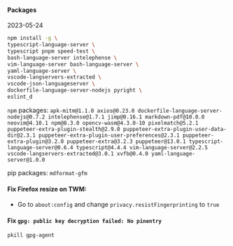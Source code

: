 #### Packages

2023-05-24

```bash
npm install -g \
typescript-language-server \
typescript pnpm speed-test \
bash-language-server intelephense \
vim-language-server bash-language-server \
yaml-language-server \
vscode-langservers-extracted \
vscode-json-languageserver \
dockerfile-language-server-nodejs pyright \
eslint_d
```

`npm` packages:
`apk-mitm@1.1.0 axios@0.23.0 dockerfile-language-server-nodejs@0.7.2 intelephense@1.7.1 jimp@0.16.1 markdown-pdf@10.0.0 neovim@4.10.1 npm@8.3.0 opencv-wasm@4.3.0-10 pixelmatch@5.2.1 puppeteer-extra-plugin-stealth@2.9.0 puppeteer-extra-plugin-user-data-dir@2.3.1 puppeteer-extra-plugin-user-preferences@2.3.1 puppeteer-extra-plugin@3.2.0 puppeteer-extra@3.2.3 puppeteer@13.0.1 typescript-language-server@0.6.4 typescript@4.4.4 vim-language-server@2.2.5 vscode-langservers-extracted@3.0.1 xvfb@0.4.0 yaml-language-server@1.0.0`

pip packages:
`mdformat-gfm`

#### Fix Firefox resize on TWM:

- Go to `about:config` and change `privacy.resistFingerprinting` to `true`

#### Fix `gpg: public key decryption failed: No pinentry`


`pkill gpg-agent`
